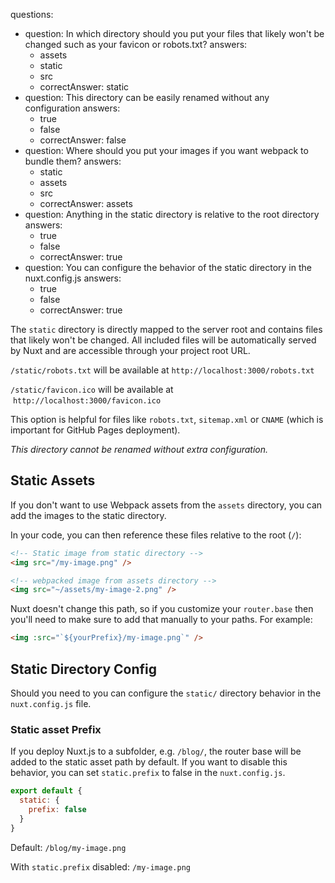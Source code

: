 questions:
  - question: In which directory should you put your files that likely won't be changed such as your favicon or robots.txt?
    answers:
      - assets
      - static
      - src
      - correctAnswer: static
  - question: This directory can be easily renamed without any configuration
    answers:
      - true
      - false
      - correctAnswer: false
  - question: Where should you put your images if you want webpack to bundle them?
    answers:
      - static
      - assets
      - src
      - correctAnswer: assets
  - question: Anything in the static directory is relative to the root directory
    answers:
      - true
      - false
      - correctAnswer: true
  - question: You can configure the behavior of the static directory in the nuxt.config.js
    answers:
      - true
      - false
      - correctAnswer: true

The `static` directory is directly mapped to the server root and contains files that likely won't be changed. All included files will be automatically served by Nuxt and are accessible through your project root URL.

`/static/robots.txt` will be available at `http://localhost:3000/robots.txt`

`/static/favicon.ico` will be available at  `http://localhost:3000/favicon.ico`

This option is helpful for files like `robots.txt`, `sitemap.xml` or `CNAME` (which is important for GitHub Pages deployment).

<base-alert>

_This directory cannot be renamed without extra configuration._

</base-alert>

## Static Assets

If you don't want to use Webpack assets from the `assets` directory, you can add the images to the static directory.

In your code, you can then reference these files relative to the root (`/`):

```html
<!-- Static image from static directory -->
<img src="/my-image.png" />

<!-- webpacked image from assets directory -->
<img src="~/assets/my-image-2.png" />
```

<base-alert type="info">Nuxt doesn't change this path, so if you customize your `router.base` then you'll need to make sure to add that manually to your paths. For example:

```html
<img :src="`${yourPrefix}/my-image.png`" />
```

</base-alert>

## Static Directory Config

Should you need to you can configure the `static/` directory behavior in the `nuxt.config.js` file.

### Static asset Prefix

If you deploy Nuxt.js to a subfolder, e.g. `/blog/`, the router base will be added to the static asset path by default. If you want to disable this behavior, you can set `static.prefix` to false in the `nuxt.config.js`.

```js
export default {
  static: {
    prefix: false
  }
}
```

Default: `/blog/my-image.png`

With `static.prefix` disabled: `/my-image.png`

<quiz :questions="questions"></quiz>
